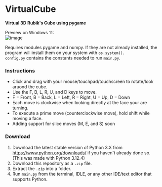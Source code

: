 # VirtualCube
**Virtual 3D Rubik's Cube using pygame**

Preview on Windows 11:  
![image](https://github.com/user-attachments/assets/8eb2a847-7a48-48b1-9dea-5e6f74b70cba)

Requires modules pygame and numpy. If they are not already installed, the program will install them on your system with `os.system()`.  
`config.py` contains the constants needed to run `main.py`.

### Instructions  
* Click and drag with your mouse/touchpad/touchscreen to rotate/look aruond the cube.  
* Use the F, B, L, R, U, and D keys to move.
* F = Front, B = Back, L = Left, R = Right, U = Up, D = Down
* Each move is clockwise when looking directly at the face your are turning.
* To execute a prime move (counterclockwise move), hold shift while moving a face.
* Adding support for slice moves (M, E, and S) soon

### Download  
1. Download the latest stable version of Python 3.X from https://www.python.org/downloads/ if you haven't already done so. (This was made with Python 3.12.4)
2. Download this repository as a `.zip` file.
3. Extract the `.zip` into a folder.
4. Run `main.py` from the terminal, IDLE, or any other IDE/text editor that supports Python.
